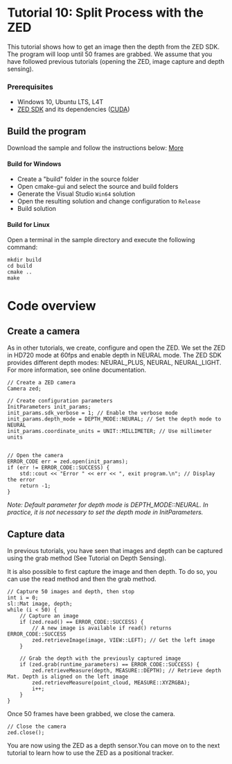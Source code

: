 # Tutorial 10: Split Process with the ZED

This tutorial shows how to get an image then the depth from the ZED SDK. The program will loop until 50 frames are grabbed.
We assume that you have followed previous tutorials (opening the ZED, image capture and depth sensing).

### Prerequisites

- Windows 10, Ubuntu LTS, L4T
- [ZED SDK](https://www.stereolabs.com/developers/) and its dependencies ([CUDA](https://developer.nvidia.com/cuda-downloads))

## Build the program

Download the sample and follow the instructions below: [More](https://www.stereolabs.com/docs/getting-started/application-development/)

#### Build for Windows

- Create a "build" folder in the source folder
- Open cmake-gui and select the source and build folders
- Generate the Visual Studio `Win64` solution
- Open the resulting solution and change configuration to `Release`
- Build solution

#### Build for Linux

Open a terminal in the sample directory and execute the following command:

    mkdir build
    cd build
    cmake ..
    make
	
# Code overview
## Create a camera

As in other tutorials, we create, configure and open the ZED.
We set the ZED in HD720 mode at 60fps and enable depth in NEURAL mode. The ZED SDK provides different depth modes: NEURAL_PLUS, NEURAL, NEURAL_LIGHT. For more information, see online documentation.

```
// Create a ZED camera
Camera zed;

// Create configuration parameters
InitParameters init_params;
init_params.sdk_verbose = 1; // Enable the verbose mode
init_params.depth_mode = DEPTH_MODE::NEURAL; // Set the depth mode to NEURAL
init_params.coordinate_units = UNIT::MILLIMETER; // Use millimeter units


// Open the camera
ERROR_CODE err = zed.open(init_params);
if (err != ERROR_CODE::SUCCESS) {
    std::cout << "Error " << err << ", exit program.\n"; // Display the error
    return -1;
}
```

<i>Note: Default parameter for depth mode is DEPTH_MODE::NEURAL. In practice, it is not necessary to set the depth mode in InitParameters. </i>

## Capture data

In previous tutorials, you have seen that images and depth can be captured using the grab method (See Tutorial on Depth Sensing).

It is also possible to first capture the image and then depth. To do so, you can use the read method and then the grab method.

```
// Capture 50 images and depth, then stop
int i = 0;
sl::Mat image, depth;
while (i < 50) {
    // Capture an image
    if (zed.read() == ERROR_CODE::SUCCESS) {
        // A new image is available if read() returns ERROR_CODE::SUCCESS
        zed.retrieveImage(image, VIEW::LEFT); // Get the left image
    }

    // Grab the depth with the previously captured image
    if (zed.grab(runtime_parameters) == ERROR_CODE::SUCCESS) {
        zed.retrieveMeasure(depth, MEASURE::DEPTH); // Retrieve depth Mat. Depth is aligned on the left image
        zed.retrieveMeasure(point_cloud, MEASURE::XYZRGBA);
        i++;
    }
}
```

Once 50 frames have been grabbed, we close the camera.

```
// Close the camera
zed.close();
```

You are now using the ZED as a depth sensor.You can move on to the next tutorial to learn how to use the ZED as a positional tracker.

